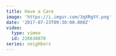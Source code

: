```yaml
---
title: Have a Care
image: 'https://i.imgur.com/3qXRgVY.png'
date: '2017-07-23T09:30:00.000Z'
video:
  type: vimeo
  id: 226638870
series: neighbors
---
```


